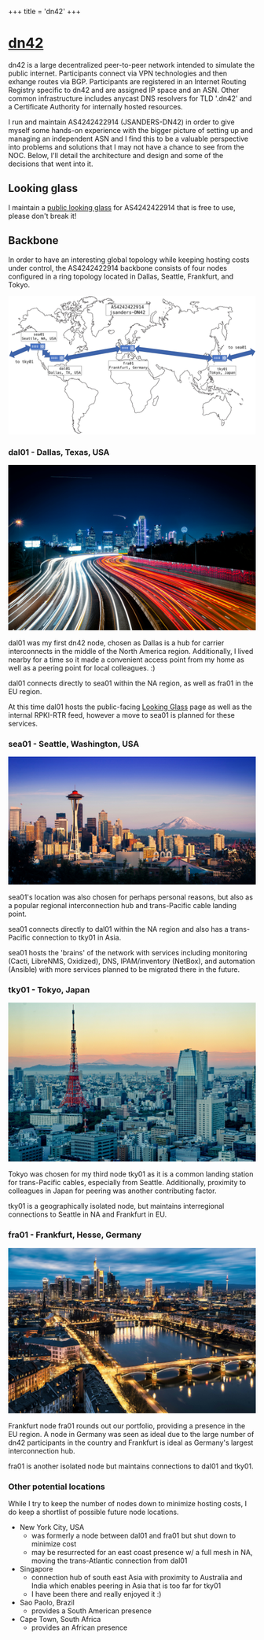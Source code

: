 +++
title = 'dn42'
+++

# [dn42](https://wiki.dn42.us/Home)

dn42 is a large decentralized peer-to-peer network intended to simulate the public internet. Participants connect via VPN technologies and then exhange routes via BGP. Participants are registered in an Internet Routing Registry specific to dn42 and are assigned IP space and an ASN. Other common infrastructure includes anycast DNS resolvers for TLD '.dn42' and a Certificate Authority for internally hosted resources.

I run and maintain AS4242422914 (JSANDERS-DN42) in order to give myself some hands-on experience with the bigger picture of setting up and managing an independent ASN and I find this to be a valuable perspective into problems and solutions that I may not have a chance to see from the NOC. Below, I'll detail the architecture and design and some of the decisions that went into it.

## Looking glass

I maintain a [public looking glass](https://lg.dn42.jennsanders.net/) for AS4242422914 that is free to use, please don't break it!

## Backbone

In order to have an interesting global topology while keeping hosting costs under control, the AS4242422914 backbone consists of four nodes configured in a ring topology located in Dallas, Seattle, Frankfurt, and Tokyo. 

![topographical map of AS4242422914](dn42map.png)

### dal01 - Dallas, Texas, USA

![Dallas skyline](dallas.jpg)

dal01 was my first dn42 node, chosen as Dallas is a hub for carrier interconnects in the middle of the North America region. Additionally, I lived nearby for a time so it made a convenient access point from my home as well as a peering point for local colleagues. :)

dal01 connects directly to sea01 within the NA region, as well as fra01 in the EU region.

At this time dal01 hosts the public-facing [Looking Glass](https://lg.dn42.jennsanders.net/) page as well as the internal RPKI-RTR feed, however a move to sea01 is planned for these services.

### sea01 - Seattle, Washington, USA

![Seattle skyline](seattle.jpg)

sea01's location was also chosen for perhaps personal reasons, but also as a popular regional interconnection hub and trans-Pacific cable landing point.

sea01 connects directly to dal01 within the NA region and also has a trans-Pacific connection to tky01 in Asia.

sea01 hosts the 'brains' of the network with services including monitoring (Cacti, LibreNMS, Oxidized), DNS, IPAM/inventory (NetBox), and automation (Ansible) with more services planned to be migrated there in the future.

### tky01 - Tokyo, Japan

![Tokyo Tower](tokyo.jpg)

Tokyo was chosen for my third node tky01 as it is a common landing station for trans-Pacific cables, especially from Seattle. Additionally, proximity to colleagues in Japan for peering was another contributing factor.

tky01 is a geographically isolated node, but maintains interregional connections to Seattle in NA and Frankfurt in EU.

### fra01 - Frankfurt, Hesse, Germany

![Frankfurt city](frankfurt.jpg)

Frankfurt node fra01 rounds out our portfolio, providing a presence in the EU region. A node in Germany was seen as ideal due to the large number of dn42 participants in the country and Frankfurt is ideal as Germany's largest interconnection hub.

fra01 is another isolated node but maintains connections to dal01 and tky01.

### Other potential locations

While I try to keep the number of nodes down to minimize hosting costs, I do keep a shortlist of possible future node locations.

- New York City, USA
    - was formerly a node between dal01 and fra01 but shut down to minimize cost
    - may be resurrected for an east coast presence w/ a full mesh in NA, moving the trans-Atlantic connection from dal01
- Singapore
    - connection hub of south east Asia with proximity to Australia and India which enables peering in Asia that is too far for tky01
    - I have been there and really enjoyed it :)
- Sao Paolo, Brazil
    - provides a South American presence
- Cape Town, South Africa
    - provides an African presence

